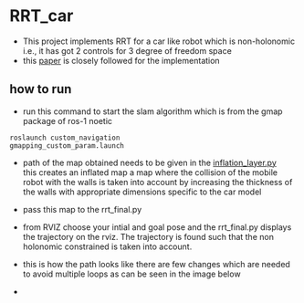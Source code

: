 # RRT_car

- This project implements RRT for a car like robot which is non-holonomic i.e., it has got 2 controls for 3 degree of freedom space
- this [paper](https://www.sciencedirect.com/science/article/pii/S1474667015343603#:~:text=Abstract,a%20control%20input%20selection%20approach) is closely followed for the implementation
## how to run


- run this command to start the slam algorithm which is from the gmap package of ros-1 noetic <br>


<code>roslaunch custom_navigation gmapping_custom_param.launch</code>

- path of the map obtained needs to be given in the [inflation_layer.py](/custom_navigation/src/scripts/inflation_layer.py)<br>
this creates an inflated map a map where the collision of the mobile robot with the walls is taken into account by increasing the thickness of the walls with appropriate dimensions specific to the car model
- pass this map to the rrt_final.py
- from RVIZ choose your intial and goal pose and the rrt_final.py displays the trajectory on the rviz. The trajectory is found such that the non holonomic constrained is taken into account.

- this is how the path looks like there are few changes which are needed to avoid multiple loops as can be seen in the image below
- 

